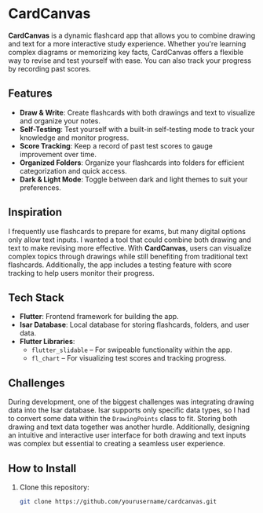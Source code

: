 # CardCanvas

**CardCanvas** is a dynamic flashcard app that allows you to combine drawing and text for a more interactive study experience. Whether you're learning complex diagrams or memorizing key facts, CardCanvas offers a flexible way to revise and test yourself with ease. You can also track your progress by recording past scores.

## Features

- **Draw & Write**: Create flashcards with both drawings and text to visualize and organize your notes.
- **Self-Testing**: Test yourself with a built-in self-testing mode to track your knowledge and monitor progress.
- **Score Tracking**: Keep a record of past test scores to gauge improvement over time.
- **Organized Folders**: Organize your flashcards into folders for efficient categorization and quick access.
- **Dark & Light Mode**: Toggle between dark and light themes to suit your preferences.
  
## Inspiration

I frequently use flashcards to prepare for exams, but many digital options only allow text inputs. I wanted a tool that could combine both drawing and text to make revising more effective. With **CardCanvas**, users can visualize complex topics through drawings while still benefiting from traditional text flashcards. Additionally, the app includes a testing feature with score tracking to help users monitor their progress.

## Tech Stack

- **Flutter**: Frontend framework for building the app.
- **Isar Database**: Local database for storing flashcards, folders, and user data.
- **Flutter Libraries**:
  - `flutter_slidable` – For swipeable functionality within the app.
  - `fl_chart` – For visualizing test scores and tracking progress.

## Challenges

During development, one of the biggest challenges was integrating drawing data into the Isar database. Isar supports only specific data types, so I had to convert some data within the `DrawingPoints` class to fit. Storing both drawing and text data together was another hurdle. Additionally, designing an intuitive and interactive user interface for both drawing and text inputs was complex but essential to creating a seamless user experience.

## How to Install

1. Clone this repository:
   ```bash
   git clone https://github.com/yourusername/cardcanvas.git

